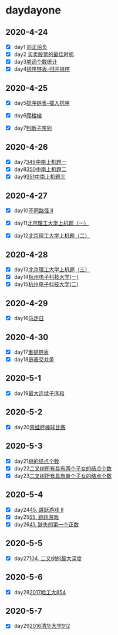 # daydayone

## 2020-4-24

- [x] day1 [前正后负](https://github.com/CaiCandong/daydayone/tree/master/src/1-100/day1) 
- [x] day2 [买卖股票的最佳时机](https://github.com/CaiCandong/daydayone/tree/master/src/1-100/day2)
- [x] day3[单词个数统计](https://github.com/CaiCandong/daydayone/tree/master/src/1-100/day3) 
- [x] day4[排序链表-归并排序](https://github.com/CaiCandong/daydayone/tree/master/src/1-100/day4)

## 2020-4-25
- [x] day5[排序链表-插入排序](https://github.com/CaiCandong/daydayone/tree/master/src/1-100/day5)
- [x] day6[爬楼梯](https://github.com/CaiCandong/daydayone/tree/master/src/1-100/day6)
- [x] day7[判断子序列](https://github.com/CaiCandong/daydayone/tree/master/src/1-100/day7)

    
## 2020-4-26
- [x] day7[349中南上机题一](https://github.com/CaiCandong/daydayone/tree/master/src/1-100/day7)
- [x] day8[350中南上机题二](https://github.com/CaiCandong/daydayone/tree/master/src/1-100/day8)
- [x] day9[351中南上机题三](https://github.com/CaiCandong/daydayone/tree/master/src/1-100/day9)

## 2020-4-27
- [x] day10[不同路径 II](https://github.com/CaiCandong/daydayone/tree/master/src/1-100/day10)
- [x] day11[北京理工大学上机题（一）](https://github.com/CaiCandong/daydayone/tree/master/src/1-100/day11)
- [x] day12[北京理工大学上机题（二）](https://github.com/CaiCandong/daydayone/tree/master/src/1-100/day12)


## 2020-4-28
- [x] day13[北京理工大学上机题（三）](https://github.com/CaiCandong/daydayone/tree/master/src/1-100/day13)
- [x] day14[杭州电子科技大学(一)](https://github.com/CaiCandong/daydayone/tree/master/src/1-100/day14)
- [x] day15[杭州电子科技大学(二)](https://github.com/CaiCandong/daydayone/tree/master/src/1-100/day15)

## 2020-4-29
- [x] day16[马走日](https://github.com/CaiCandong/daydayone/tree/master/src/1-100/day16)

## 2020-4-30
- [x] day17[重排链表](https://github.com/CaiCandong/daydayone/tree/master/src/1-100/day17)
- [x] day18[链表交并差](https://github.com/CaiCandong/daydayone/tree/master/src/1-100/day18)

## 2020-5-1
- [x] day19[最大连续子序和](https://github.com/CaiCandong/daydayone/tree/master/src/1-100/day19)
## 2020-5-2
- [x] day20[青蛙杯棒球比赛](https://github.com/CaiCandong/daydayone/tree/master/src/1-100/day20)
## 2020-5-3
- [x] day21[树的结点个数](https://github.com/CaiCandong/daydayone/tree/master/src/1-100/day21)
- [x] day22[二叉树所有具有两个子女的结点个数](https://github.com/CaiCandong/daydayone/tree/master/src/1-100/day22)
- [x] day23[二叉树所有具有单个子女的结点个数](https://github.com/CaiCandong/daydayone/tree/master/src/1-100/day23)
## 2020-5-4
- [x] day24[45. 跳跃游戏 II](https://github.com/CaiCandong/daydayone/tree/master/src/1-100/day24)
- [x] day25[55. 跳跃游戏 ](https://github.com/CaiCandong/daydayone/tree/master/src/1-100/day25)
- [x] day26[41. 缺失的第一个正数](https://github.com/CaiCandong/daydayone/tree/master/src/1-100/day26)

## 2020-5-5

- [x] day27[104. 二叉树的最大深度](/src/1-100/day27)

## 2020-5-6

- [x] day28[2017哈工大854](/src/1-100/day28)

## 2020-5-7

- [x] day29[2016清华大学912](/src/1-100/day29)